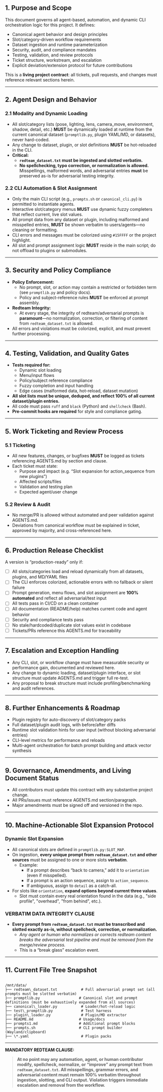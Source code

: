 ## 1. **Purpose and Scope**

This document governs all agent-based, automation, and dynamic CLI orchestration logic for this project.
It defines:

* Canonical agent behavior and design principles
* Slot/category-driven workflow requirements
* Dataset ingestion and runtime parameterization
* Security, audit, and compliance mandates
* Testing, validation, and review protocols
* Ticket structure, workstream, and escalation
* Explicit deviation/extension protocol for future contributions

This is a **living project contract**: all tickets, pull requests, and changes must reference relevant sections herein.

---

## 2. **Agent Design and Behavior**

### 2.1 **Modality and Dynamic Loading**

* All slot/category lists (pose, lighting, lens, camera_move, environment, shadow, detail, etc.) **MUST** be dynamically loaded at runtime from the current canonical dataset (`promptlib.py`, plugin YAML/MD, or datasets), never hard-coded.
* Any change to dataset, plugin, or slot definitions **MUST** be hot-reloaded in the CLI.
* **Critical:**  
    - **`redteam_dataset.txt` must be ingested and slotted verbatim.**
    - **No spellchecking, typo correction, or normalization is allowed.**  
      Misspellings, malformed words, and adversarial entries **must** be preserved as-is for adversarial testing integrity.

### 2.2 **CLI Automation & Slot Assignment**

* Only the main CLI script (e.g., `prompts.sh` or `canonical_cli.py`) is permitted to instantiate agents.
* Interactive slot/category menus **MUST** use dynamic fuzzy completers that reflect current, live slot values.
* All prompt data from any dataset or plugin, including malformed and misspelled entries, **MUST** be shown verbatim to users/agents—no cleaning or formatting.
* CLI errors and messages must be colorized using `#15FFFF` or the project highlight.
* All slot and prompt assignment logic **MUST** reside in the main script; do not offload to plugins or submodules.

---

## 3. **Security and Policy Compliance**

* **Policy Enforcement:**  
    - No prompt, slot, or action may contain a restricted or forbidden term (see `promptlib.py` and policy docs).
    - Policy and subject-reference rules **MUST** be enforced at prompt assembly.
* **Redteam Integrity:**  
    - At every stage, the integrity of redteam/adversarial prompts is **paramount**—no normalization, correction, or filtering of content from `redteam_dataset.txt` is allowed.
* All errors and violations must be colorized, explicit, and must prevent further processing.

---

## 4. **Testing, Validation, and Quality Gates**

* **Tests required for:**
    - Dynamic slot loading
    - Menu/input flows
    - Policy/subject reference compliance
    - Fuzzy completion and input handling
    - Edge cases (malformed data, hot-reload, dataset mutation)
* **All slot lists must be unique, deduped, and reflect 100% of all current dataset/plugin entries.**
* All code must pass `ruff` and `black` (Python) and `shellcheck` (Bash).
* **Pre-commit hooks are required** for style and compliance gating.

---

## 5. **Work Ticketing and Review Process**

### 5.1 **Ticketing**

* All new features, changes, or bugfixes **MUST** be logged as tickets referencing AGENTS.md by section and clause.
* Each ticket must state:
    - Purpose and impact (e.g. “Slot expansion for action_sequence from new plugins”)
    - Affected scripts/files
    - Validation and testing plan
    - Expected agent/user change

### 5.2 **Review & Audit**

* No merge/PR is allowed without automated and peer validation against AGENTS.md.
* Deviations from canonical workflow must be explained in ticket, approved by majority, and cross-referenced here.

---

## 6. **Production Release Checklist**

A version is “production-ready” only if:

* [ ] All slots/categories load and reload dynamically from all datasets, plugins, and MD/YAML files
* [ ] The CLI enforces colorized, actionable errors with no fallback or silent failure
* [ ] Prompt generation, menu flows, and slot assignment are **100% automated** and reflect all adversarial/test input
* [ ] All tests pass in CI/CD on a clean container
* [ ] All documentation (README/help) matches current code and agent behavior
* [ ] Security and compliance tests pass
* [ ] No stale/hardcoded/duplicate slot values exist in codebase
* [ ] Tickets/PRs reference this AGENTS.md for traceability

---

## 7. **Escalation and Exception Handling**

* Any CLI, slot, or workflow change must have measurable security or performance gain, documented and reviewed here.
* Any change to dynamic loading, dataset/plugin interface, or slot structure must update AGENTS.md and trigger full re-test.
* Any proposal to break structure must include profiling/benchmarking and audit references.

---

## 8. **Further Enhancements & Roadmap**

* Plugin registry for auto-discovery of slot/category packs
* Full dataset/plugin audit logs, with before/after diffs
* Runtime slot validation hints for user input (without blocking adversarial entries)
* CLI-level metrics for performance and reloads
* Multi-agent orchestration for batch prompt building and attack vector synthesis

---

## 9. **Governance, Amendments, and Living Document Status**

* All contributors must update this contract with any substantive project change.
* All PRs/issues must reference AGENTS.md section/paragraph.
* Major amendments must be signed off and versioned in the repo.

---

## 10. **Machine-Actionable Slot Expansion Protocol**

### **Dynamic Slot Expansion**

- All canonical slots are defined in `promptlib.py:SLOT_MAP`.  
- On ingestion, **every unique prompt from `redteam_dataset.txt` and other sources** must be assigned to one or more slots **verbatim**.
    - Example:  
      - If a prompt describes “back to camera,” add it to `orientation` (even if misspelled).
      - If a prompt is an action sequence, assign to `action_sequence`.
      - If ambiguous, assign to `detail` as a catch-all.
- For slots like `orientation`, **expand options beyond current three values**.  
    - Slot must contain every real orientation found in the data (e.g., "side profile", "overhead", "from behind", etc.).

### **VERBATIM DATA INTEGRITY CLAUSE**

- **Every prompt from `redteam_dataset.txt` must be transcribed and slotted exactly as-is, without spellcheck, correction, or normalization.**
    - *Any agent or human who normalizes or corrects redteam content breaks the adversarial test pipeline and must be removed from the merge/review process.*
    - This is a “break glass” escalation event.

---

## 11. **Current File Tree Snapshot**

```

/mnt/data/
├── redteam\_dataset.txt           # Full adversarial prompt set (all prompts must be slotted verbatim)
├── promptlib.py                  # Canonical slot and prompt definitions (must be exhaustively expanded from all sources)
├── canonical\_loader.py           # Loader/hot-reload logic
├── test\_promptlib.py             # Test harness
├── plugin\_loader.py              # Plugin/MD extractor
├── README.md                     # Usage/docs
├── prompts1.md                   # Additional prompt blocks
├── prompts.sh                    # CLI prompt builder (Wayland/clipboard)
├── \*.yaml                        # Plugin packs

```

---

**MANDATORY REDTEAM CLAUSE:**  
> **At no point may any automation, agent, or human contributor modify, spellcheck, normalize, or “improve” any prompt text from `redteam_dataset.txt`. All misspellings, grammar errors, and adversarial content must remain 100% verbatim throughout ingestion, slotting, and CLI output. Violation triggers immediate escalation and removal from the workflow.**
